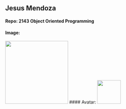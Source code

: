 ## Jesus Mendoza
#### Repo: 2143 Object Oriented Programming
#### Image:
<img src="https://ca.slack-edge.com/TBMBG710S-U07J6EFCBTR-ef25ca4db77f-512" width="200">
#### Avatar:
<img src="https://www.megavoxels.com/wp-content/uploads/2023/09/Pixel-Art-Pizza.png" width="75">
